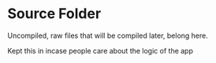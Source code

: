 # Source Folder

Uncompiled, raw files that will be compiled later, belong here.

Kept this in incase people care about the logic of the app
